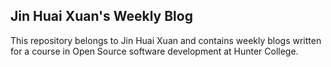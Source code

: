 ## Jin Huai Xuan's Weekly Blog
This repository belongs to Jin Huai Xuan and contains weekly blogs written for a course in Open Source software development at Hunter College.
